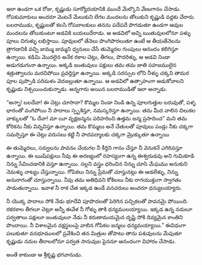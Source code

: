 ﻿ఇలా ఉండగా ఒక రోజు, కృష్ణుడు సూర్యోదయానికి ముందే మేల్కొని వేణుగానం చేసాడు. గోపకుమారులు అందరూ వెంటనే మేలుకుని లేగల మందలను తోలుకుని కృష్ణుడి వద్దకు చేరారు. బలరాముడు, కృష్ణులతో కలసి గోపబాలకులు తనను పదేపదే పొగడుతూ ఉండగా ఆవుల మందలను తోలుకుంటూ అడవికి బయలుదేరాడు. ఆ అడవిలో అవ్ని ఋతువులలోనూ పళ్ళు పూలు చిగుళ్ళు లభిస్తాయి. పూవులలో తేనెలు పొంగిపొరలుతూ ఉంటే ఆ తీయతేనెలను త్రాగడానికి వచ్చి జుమ్ము జుమ్మని ధ్వనులు చేసే తుమ్మెదల గుంపులు ఆనందం కలిగిస్తూ ఉన్నాయి. కడిమి మొదలైన అనేక రకాల చెట్లు, తీగలు, పొదరిళ్ళు, ఆ అడవి నిండా అడుగడుగునా ఉన్నాయి. అక్కడి జంతువులు పక్షులు తమ తమ జాతి సహజములైన శత్రుత్వాలను మరచిపోయి ప్రవర్తిస్తూ ఉన్నాయి. అక్కడి సరస్సుల లోని నీళ్ళు చక్కని తామర పూల పుప్పొడి పరిమళం వెదజల్లుతూ ఉన్నాయి. ఆ అడవిలో ఉత్సాహంగా ఆడుకోవాలని కృష్ణుడు నిశ్చయించుకున్నాడు. అన్నగారు అయిన బలరాముడితో ఇలా అన్నాడు. 

“అన్నా! బలదేవా! ఈ చెట్లు చూసావా? కొమ్మల నిండా నిండి ఉన్న పూలగుత్తుల బరువుతో, పళ్ళ భారంతో వంగిపోయి నీ పాదాలు స్పృశిస్తూ, నమస్కరిస్తూ ఉన్నాయి. తమ మీద వాలిన చిలుకల వాక్కులతో “ఓ దేవా! మా యీ వృక్షజన్మను పరిహరించి ఉత్తమ జన్మ ప్రసాదించ” మని తమ కోరికను నీకు వివ్నవిస్తూ ఉన్నాయి. తమ కొమ్మలు అనే చేతులతో పూవులు పండ్లు నీకు చక్కగా సమర్పిస్తూ ఈ చెట్లు వరుసలు కట్టి నీ పాదపద్మాలకు చక్కగా మ్రొక్కుతూ ఉన్నాయి 

ఈ తుమ్మెదలు, సర్వులను పావనం చేయగల నీ కీర్తిని గానం చేస్తూ నీ వెనుకనే ఎగిరివస్తూ ఉన్నాయి. ఈ ఋషిపక్షులు నీవు ఈ అరణ్యంలో రహస్యంగా ఉన్న ఈశ్వరుడవు అని గుమికూడి నిన్ను సేవించడానికి వస్తూ ఉన్నాయి. నల్లని వస్త్రం ధరించిన నిన్ను చూసి మేఘము అనుకుని నెమళ్ళు నాట్యం చేస్తున్నాయి. గోపికలు నిన్ను ప్రేమతో చూస్తునట్లు ఈ ఆడలేళ్ళు, నిన్ను అనురాగంతో చూస్తున్నాయి. నీవు తమ అతిధివని కోకిలలు నీకు రాగయుక్తంగా స్వాగతం పాడుతున్నాయి. ఇవాళ నీ రాక చేత ఇక్కడ ఉండే వనచరులు అందరూ ధన్యులయ్యారు. 

నీ యొక్క పాదాలు సోకి నేడు భూదేవి పూపొదలతో పెరిగిన పచ్చికలతో పావనమై పోయింది. రకరకాల తీగలూ చెట్లూ అన్నీ ఈవేళ నీ గోళ్ళు తాకి ధన్యములయ్యాయి. ఇక్కడ ఉన్న నదులూ పర్వతాలు పక్షులూ జంతువులూ నేడు నీ కరుణామయమైన దృష్టి సోకి దివ్యమైన కాంతిని పొందాయి. నీ విశాలమైన వక్షస్థలంపై వాలిన గోపికల జన్మలు ధన్యమయ్యాయి.” ఈవిధంగా పలుకుతూ వనభూములలో ప్రవేశించి తన మిత్రుల తోపాటు తాను పశువులను మేపుతూ కృష్ణుడు నదుల తీరాలలోనూ పర్వత సానువుల పైననూ ఆనందంగా విహారం చేసాడు. 

అంతే కాకుండా ఆ శ్రీకృష్ణ భగవానుడు. 

